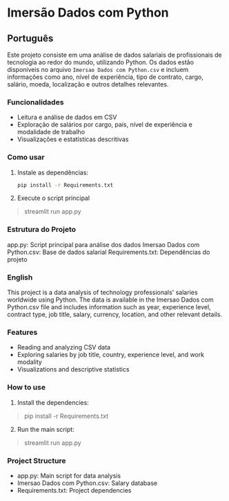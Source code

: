 # Imersão Dados com Python

## Português

Este projeto consiste em uma análise de dados salariais de profissionais de tecnologia ao redor do mundo, utilizando Python. Os dados estão disponíveis no arquivo `Imersao Dados com Python.csv` e incluem informações como ano, nível de experiência, tipo de contrato, cargo, salário, moeda, localização e outros detalhes relevantes.

### Funcionalidades

- Leitura e análise de dados em CSV
- Exploração de salários por cargo, país, nível de experiência e modalidade de trabalho
- Visualizações e estatísticas descritivas

### Como usar

1. Instale as dependências:
   ```sh
   pip install -r Requirements.txt

2. Execute o script principal
>streamlit run app.py

### Estrutura do Projeto
app.py: Script principal para análise dos dados
Imersao Dados com Python.csv: Base de dados salarial
Requirements.txt: Dependências do projeto

### English
This project is a data analysis of technology professionals' salaries worldwide using Python. The data is available in the Imersao Dados com Python.csv file and includes information such as year, experience level, contract type, job title, salary, currency, location, and other relevant details.

### Features
- Reading and analyzing CSV data
- Exploring salaries by job title, country, experience level, and work modality
- Visualizations and descriptive statistics

### How to use
1. Install the dependencies:
> pip install -r Requirements.txt

2. Run the main script:
>streamlit run app.py

### Project Structure
- app.py: Main script for data analysis
- Imersao Dados com Python.csv: Salary database
- Requirements.txt: Project dependencies